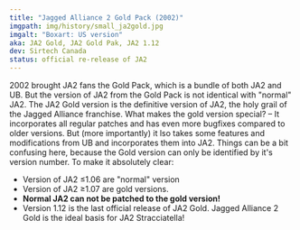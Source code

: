 ```yaml
---
title: "Jagged Alliance 2 Gold Pack (2002)"
imgpath: img/history/small_ja2gold.jpg
imgalt: "Boxart: US version"
aka: JA2 Gold, JA2 Gold Pak, JA2 1.12 
dev: Sirtech Canada 
status: official re-release of JA2 
---
```


2002 brought JA2 fans the Gold Pack, which is a bundle of both JA2 and UB. But the version of JA2 from the Gold Pack is not identical with "normal" JA2. The JA2 Gold version is the definitive version of JA2, the holy grail of the Jagged Alliance franchise. What makes the gold version special? – It incorporates all regular patches and has even more bugfixes compared to older versions. But (more importantly) it lso takes some features and modifications from UB and incorporates them into JA2.
Things can be a bit confusing here, because the Gold version can only be identified by it's version number. To make it absolutely clear:
+ Version of JA2 ≤1.06 are "normal" version
+ Version of JA2 ≥1.07 are gold versions.
+ **Normal JA2 can not be patched to the gold version!**
+ Version 1.12 is the last official release of JA2 Gold.
Jagged Alliance 2 Gold is the ideal basis for JA2 Stracciatella!
